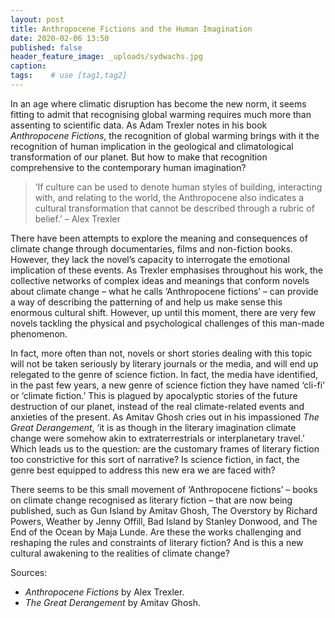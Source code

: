 ```yaml
---
layout: post
title: Anthropocene Fictions and the Human Imagination
date: 2020-02-06 13:50
published: false
header_feature_image: _uploads/sydwachs.jpg
caption:
tags:    # use [tag1,tag2]
---
```


In an age where climatic disruption has become the new norm, it seems fitting to admit that recognising global warming requires much more than assenting to scientific data. As Adam Trexler notes in his book _Anthropocene Fictions_, the recognition of global warming brings with it the recognition of human implication in the geological and climatological transformation of our planet. But how to make that recognition comprehensive to the contemporary human imagination?

> ‘If culture can be used to denote human styles of building, interacting with, and relating to the world, the Anthropocene also indicates a cultural transformation that cannot be described through a rubric of belief.’
  – Alex Trexler

There have been attempts to explore the meaning and consequences of climate change through documentaries, films and non-fiction books. However, they lack the novel’s capacity to interrogate the emotional implication of these events. As Trexler emphasises throughout his work, the collective networks of complex ideas and meanings that conform novels about climate change – what he calls ‘Anthropocene fictions’ – can provide a way of describing the patterning of and help us make sense this enormous cultural shift. However, up until this moment, there are very few novels tackling the physical and psychological challenges of this man-made phenomenon.

In fact, more often than not, novels or short stories dealing with this topic will not be taken seriously by literary journals or the media, and will end up relegated to the genre of science fiction. In fact, the media have identified, in the past few years, a new genre of science fiction they have named ‘cli-fi’ or ‘climate fiction.’ This is plagued by apocalyptic stories of the future destruction of our planet, instead of the real climate-related events and anxieties of the present. As Amitav Ghosh cries out in his impassioned _The Great Derangement_, ‘it is as though in the literary imagination climate change were somehow akin to extraterrestrials or interplanetary travel.’ Which leads us to the question: are the customary frames of literary fiction too constrictive for this sort of narrative? Is science fiction, in fact, the genre best equipped to address this new era we are faced with?

There seems to be this small movement of ‘Anthropocene fictions’ – books on climate change recognised as literary fiction – that are now being published, such as Gun Island by Amitav Ghosh, The Overstory by Richard Powers, Weather by Jenny Offill, Bad Island by Stanley Donwood, and The End of the Ocean by Maja Lunde. Are these the works challenging and reshaping the rules and constraints of literary fiction? And is this a new cultural awakening to the realities of climate change?

Sources:

- _Anthropocene Fictions_ by Alex Trexler.
- _The Great Derangement_ by Amitav Ghosh.
